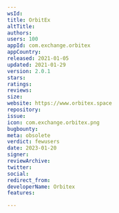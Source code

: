```yaml
---
wsId: 
title: OrbitEx
altTitle: 
authors: 
users: 100
appId: com.exchange.orbitex
appCountry: 
released: 2021-01-05
updated: 2021-01-29
version: 2.0.1
stars: 
ratings: 
reviews: 
size: 
website: https://www.orbitex.space
repository: 
issue: 
icon: com.exchange.orbitex.png
bugbounty: 
meta: obsolete
verdict: fewusers
date: 2023-01-20
signer: 
reviewArchive: 
twitter: 
social: 
redirect_from: 
developerName: Orbitex
features: 

---
```


